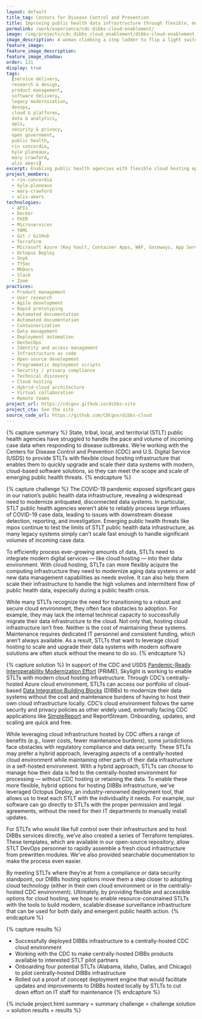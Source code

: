 ```yaml
---
layout: default
title_tag: Centers for Disease Control and Prevention
title: Improving public health data infrastructure through flexible, modern approaches to cloud services
permalink: /work/experience/cdc-dibbs-cloud-enablement/
image: /img/projects/cdc_dibbs_cloud_enablement/dibbs-cloud-enablement.svg
image_description: A woman climbing a step ladder to flip a light switch embedded in a cloud
feature_image:
feature_image_description:
feature_image_shadow:
order: 131
display: true
tags:
  [service delivery,
  research & design,
  product management,
  software delivery,
  legacy modernization,
  devops,
  cloud & platforms,
  data & analytics,
  apis,
  security & privacy,
  open government,
  public health,
  rin concordia,
  kyle planeaux,
  mary crawford,
  alis akers]
excerpt: Enabling public health agencies with flexible cloud hosting options so they can leverage modern, cloud-based software solutions with fewer costs and maintenance burdens.
project_members:
  - rin-concordia
  - kyle-planeaux
  - mary-crawford
  - alis-akers
technologies:
  - APIs
  - Docker
  - FHIR
  - Microservices
  - YAML
  - Git / GitHub
  - Terraform
  - Microsoft Azure (Key Vault, Container Apps, WAF, Gateways, App Service)
  - Octopus Deploy
  - Snyk
  - TfSec
  - MkDocs
  - Slack
  - Zoom
practices:
  - Product management
  - User research
  - Agile development
  - Rapid prototyping
  - Automated documentation
  - Automated documentation
  - Containerization
  - Data management
  - Deployment automation
  - DevSecOps
  - Identity and access management
  - Infrastructure as code
  - Open-source development
  - Programmatic deployment scripts
  - Security / privacy compliance
  - Technical discovery
  - Cloud hosting
  - Hybrid-cloud architecture
  - Virtual collaboration
  - Remote teams
project_url: https://cdcgov.github.io/dibbs-site
project_cta: See the site
source_code_url: https://github.com/CDCgov/dibbs-cloud
---
```


{% capture summary %}
State, tribal, local, and territorial (STLT) public health agencies have struggled to handle the pace and volume of incoming case data when responding to disease outbreaks. We’re working with the Centers for Disease Control and Prevention (CDC) and U.S. Digital Service (USDS) to provide STLTs with flexible cloud hosting infrastructure that enables them to quickly upgrade and scale their data systems with modern, cloud-based software solutions, so they can meet the scope and scale of emerging public health threats.
{% endcapture %}

{% capture challenge %}
The COVID-19 pandemic exposed significant gaps in our nation’s public health data infrastructure, revealing a widespread need to modernize antiquated, disconnected data systems. In particular, STLT public health agencies weren’t able to reliably process large influxes of COVID-19 case data, leading to issues with downstream disease detection, reporting, and investigation. 
Emerging public health threats like mpox continue to test the limits of STLT public health data infrastructure, as many legacy systems simply can't scale fast enough to handle significant volumes of incoming case data.

To efficiently process ever-growing amounts of data, STLTs need to integrate modern digital services — like cloud hosting — into their data environment. With cloud hosting, STLTs can more flexibly acquire the computing infrastructure they need to modernize aging data systems or add new data management capabilities as needs evolve. It can also help them scale their infrastructure to handle the high volumes and intermittent flow of public health data, especially during a public health crisis. 

While many STLTs recognize the need for transitioning to a robust and secure cloud environment, they often face obstacles to adoption. For example, they may lack the internal technical capacity to successfully migrate their data infrastructure to the cloud. 
Not only that, hosting cloud infrastructure isn’t free. Neither is the cost of maintaining these systems. Maintenance requires dedicated IT personnel and consistent funding, which aren’t always available. 
As a result, STLTs that want to leverage cloud hosting to scale and upgrade their data systems with modern software solutions are often stuck without the means to do so.
{% endcapture %}

{% capture solution %}
In support of the CDC and USDS [Pandemic-Ready Interoperability Modernization Effort](https://www.cdc.gov/surveillance/data-modernization/partnerships/usds_innovation.html) (PRIME),
Skylight is working to enable STLTs with modern cloud hosting infrastructure. Through CDC’s centrally-hosted Azure cloud environment, STLTs can access our portfolio of cloud-based [Data Integration Building Blocks](/work/experience/cdc-dibbs/) (DIBBs) to modernize their data systems without the cost and maintenance burdens of having to host their own cloud infrastructure locally. 
CDC’s cloud environment follows the same security and privacy policies as other widely used, externally facing CDC applications like [SimpleReport](/work/experience/cdc-simplereport/) and ReportStream. Onboarding, updates, and scaling are quick and free.

While leveraging cloud infrastructure hosted by CDC offers a range of benefits (e.g., lower costs, fewer maintenance burdens), some jurisdictions face obstacles with regulatory compliance and data security. These STLTs may prefer a hybrid approach, leveraging aspects of a centrally-hosted cloud environment while maintaining other parts of their data infrastructure in a self-hosted environment. 
With a hybrid approach, STLTs can choose to manage how their data is fed to the centrally-hosted environment for processing — without CDC hosting or retaining the data. To enable these more flexible, hybrid options for hosting DIBBs infrastructure, we've leveraged Octopus Deploy, an industry-renowned deployment tool, that allows us to treat each STLT with the individuality it needs. 
For example, our software can go directly to STLTs with the proper permission and legal agreements, without the need for their IT departments to manually install updates.

For STLTs who would like full control over their infrastructure and to host DIBBs services directly, we’ve also created a series of Terraform templates. These templates, which are available in our open-source repository, allow STLT DevOps personnel to rapidly assemble a fresh cloud infrastructure from prewritten modules. 
We've also provided searchable documentation to make the process even easier.

By meeting STLTs where they’re at from a compliance or data security standpoint, our DIBBs hosting options move them a step closer to adopting cloud technology (either in their own cloud environment or in the centrally-hosted CDC environment). 
Ultimately, by providing flexible and accessible options for cloud hosting, we hope to enable resource-constrained STLTs with the tools to build modern, scalable disease surveillance infrastructure that can be used for both daily and emergent public health action. 
{% endcapture %}

{% capture results %}
- Successfully deployed DIBBs infrastructure to a centrally-hosted CDC cloud environment
- Working with the CDC to make centrally-hosted DIBBs products available to interested STLT pilot partners
- Onboarding four potential STLTs (Alabama, Idaho, Dallas, and Chicago) to pilot centrally-hosted DIBBs infrastructure
- Rolled out a proof of concept deployment engine that would facilitate updates and improvements to DIBBs hosted locally by STLTs to cut down effort on IT staff for maintenance
{% endcapture %}

{% include project.html
  summary = summary
  challenge = challenge
  solution = solution
  results = results
%}
